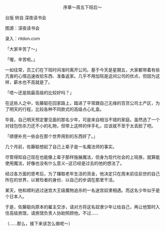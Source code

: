 <p align="center">序章～周五下班后～</p>

台版 转自 深夜读书会

图源：深夜读书会

录入：ritdon.com

「大家辛苦了～」

「喔，辛苦啦。」

一如往常，员工们在下班时间准时离开公司。基于今天是星期五，大家都带着有些亢奋的心情迅速收拾东西、准备返家。几乎不用加班是这间公司的优点，但因为这样，薪水也不高就是了。

「唔～还是挑最高级的比较好吗？」

在这些人之中，佐藤聪在回家路上，踏进了平常跟自己无缘的百货公司土产区，为了明天的行程，比较各种不同款式的高级点心礼盒。

毕竟，自己明天预定要见面的那名少年，可是来自相当不错的家庭。虽然选了一个对钱包伤杀力还不小的礼物，但带上这样的伴手礼，应该就不至于太丢脸了吧。

「顺便补充一些会在那个世界用到的东西好了。」

几个月前，佐藤聪想起了自己上辈子是一名魔法师的事实。

尽管得知自己现在也能像上辈子那样施展魔法，但身为现代社会的上班族，就算能使用魔法，好像也没有什么意义─这已经是过去的他的想法了。

经过各方面的思考后，为了赚取老年生活的资金，他决定只在周末前往前世的自己所在的世界，以冒险者的身份、以自己的步调在那里干活。

某天，他和顺利逃过迷宫大王级魔物追杀的一名迷宫奴隶相遇。而这名少年似乎是个日本人。

于是，佐藤聪向原本的雇主交涉，请对方将这名奴隶少年让给自己，再让他暂时入住高级旅馆，请旅馆负责人协助照顾他。不过……

（……那么，接下来该怎么做呢～）


